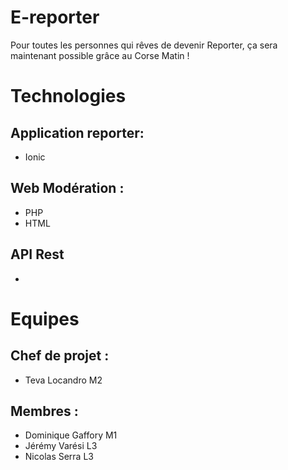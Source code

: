 # E-reporter

Pour toutes les personnes qui rêves de devenir Reporter, ça sera maintenant possible grâce au Corse Matin !

# Technologies
## Application reporter:
- Ionic 
## Web Modération : 
- PHP
- HTML
## API Rest
- 

# Equipes
## Chef de projet : 
- Teva Locandro M2
## Membres : 
- Dominique Gaffory M1
- Jérémy Varési L3
- Nicolas Serra L3

